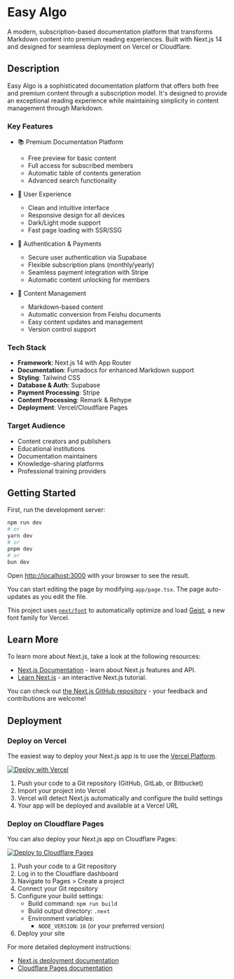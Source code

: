 # Easy Algo

A modern, subscription-based documentation platform that transforms Markdown content into premium reading experiences. Built with Next.js 14 and designed for seamless deployment on Vercel or Cloudflare.

## Description

Easy Algo is a sophisticated documentation platform that offers both free and premium content through a subscription model. It's designed to provide an exceptional reading experience while maintaining simplicity in content management through Markdown.

### Key Features

- 📚 Premium Documentation Platform
  - Free preview for basic content
  - Full access for subscribed members
  - Automatic table of contents generation
  - Advanced search functionality

- 🎯 User Experience
  - Clean and intuitive interface
  - Responsive design for all devices
  - Dark/Light mode support
  - Fast page loading with SSR/SSG

- 🔐 Authentication & Payments
  - Secure user authentication via Supabase
  - Flexible subscription plans (monthly/yearly)
  - Seamless payment integration with Stripe
  - Automatic content unlocking for members

- 🔄 Content Management
  - Markdown-based content
  - Automatic conversion from Feishu documents
  - Easy content updates and management
  - Version control support

### Tech Stack

- **Framework**: Next.js 14 with App Router
- **Documentation**: Fumadocs for enhanced Markdown support
- **Styling**: Tailwind CSS
- **Database & Auth**: Supabase
- **Payment Processing**: Stripe
- **Content Processing**: Remark & Rehype
- **Deployment**: Vercel/Cloudflare Pages

### Target Audience

- Content creators and publishers
- Educational institutions
- Documentation maintainers
- Knowledge-sharing platforms
- Professional training providers

## Getting Started

First, run the development server:

```bash
npm run dev
# or
yarn dev
# or
pnpm dev
# or
bun dev
```

Open [http://localhost:3000](http://localhost:3000) with your browser to see the result.

You can start editing the page by modifying `app/page.tsx`. The page auto-updates as you edit the file.

This project uses [`next/font`](https://nextjs.org/docs/app/building-your-application/optimizing/fonts) to automatically optimize and load [Geist](https://vercel.com/font), a new font family for Vercel.

## Learn More

To learn more about Next.js, take a look at the following resources:

- [Next.js Documentation](https://nextjs.org/docs) - learn about Next.js features and API.
- [Learn Next.js](https://nextjs.org/learn) - an interactive Next.js tutorial.

You can check out [the Next.js GitHub repository](https://github.com/vercel/next.js) - your feedback and contributions are welcome!

## Deployment

### Deploy on Vercel

The easiest way to deploy your Next.js app is to use the [Vercel Platform](https://vercel.com/new?utm_medium=default-template&filter=next.js&utm_source=create-next-app&utm_campaign=create-next-app-readme).

[![Deploy with Vercel](https://vercel.com/button)](https://vercel.com/new/clone?repository-url=https://github.com/GitDzreal93/jade-note)

1. Push your code to a Git repository (GitHub, GitLab, or Bitbucket)
2. Import your project into Vercel
3. Vercel will detect Next.js automatically and configure the build settings
4. Your app will be deployed and available at a Vercel URL

### Deploy on Cloudflare Pages

You can also deploy your Next.js app on Cloudflare Pages:

[![Deploy to Cloudflare Pages](https://deploy.workers.cloudflare.com/button)](https://deploy.workers.cloudflare.com/?url=https://github.com/GitDzreal93/jade-note)

1. Push your code to a Git repository
2. Log in to the Cloudflare dashboard
3. Navigate to Pages > Create a project
4. Connect your Git repository
5. Configure your build settings:
   - Build command: `npm run build`
   - Build output directory: `.next`
   - Environment variables:
     - `NODE_VERSION`: `16` (or your preferred version)
6. Deploy your site

For more detailed deployment instructions:
- [Next.js deployment documentation](https://nextjs.org/docs/app/building-your-application/deploying)
- [Cloudflare Pages documentation](https://developers.cloudflare.com/pages/framework-guides/deploy-a-nextjs-site/)
